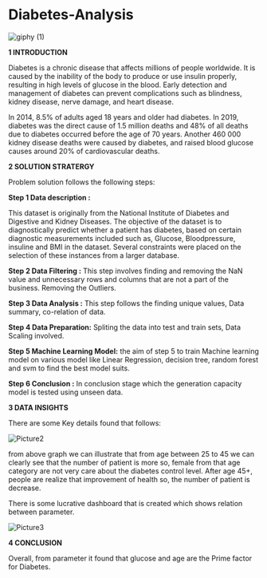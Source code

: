 # Diabetes-Analysis

 ![giphy (1)](https://user-images.githubusercontent.com/129647680/235986577-6654c5bc-f8f5-46a9-962a-7c47aacdc8f3.gif)

**1 INTRODUCTION** 

Diabetes is a chronic disease that affects millions of people worldwide. It is caused by the inability of the body to produce or use insulin properly, resulting in high levels of glucose in the blood. Early detection and management of diabetes can prevent complications such as blindness, kidney disease, nerve damage, and heart disease.

In 2014, 8.5% of adults aged 18 years and older had diabetes. In 2019, diabetes was the direct cause of 1.5 million deaths and 48% of all deaths due to diabetes occurred before the age of 70 years. 
Another 460 000 kidney disease deaths were caused by diabetes, and raised blood glucose causes around 20% of cardiovascular deaths.

**2 SOLUTION STRATERGY** 

Problem solution follows the following steps:

**Step 1 Data description :**

This dataset is originally from the National Institute of Diabetes and Digestive and Kidney Diseases.
The objective of the dataset is to diagnostically predict whether a patient has diabetes, based on certain diagnostic measurements included such as, Glucose, Bloodpressure, insuline and  BMI in the dataset. Several constraints were placed on the selection of these instances from a larger database.

**Step 2 Data Filtering :**
This step involves finding and removing the NaN value and unnecessary rows and columns that are not a part of the business. Removing the Outliers.

**Step 3 Data Analysis :**
This step follows the finding unique values, Data summary, co-relation of data.

**Step 4 Data Preparation:**
Spliting the data into test and train sets, Data Scaling involved.

**Step 5 Machine Learning Model:**
the aim of step 5 to train Machine learning model on various model like Linear Regression, decision tree, random forest and svm to find the best model suits.

**Step 6 Conclusion :**
In conclusion stage which the generation capacity model is tested using unseen data.

**3 DATA INSIGHTS** 

There are some Key details found that follows:

![Picture2](https://user-images.githubusercontent.com/129647680/235970817-b5ea3c33-e022-4e0a-b451-02d68a3d02c4.png)

from above graph we can illustrate that from age between 25 to 45 we can clearly see that the number of patient is more so, female from that age category are not very care about the diabetes control level.
After age 45+, people are realize that improvement of health so, the number of patient is decrease.

There is some lucrative dashboard that is created which shows relation between parameter.

![Picture3](https://user-images.githubusercontent.com/129647680/235983824-d4170c2c-2eb8-42d9-a3a7-bd46c002a95d.png)

**4 CONCLUSION**

Overall, from parameter it found that glucose and age are the Prime factor for Diabetes.
